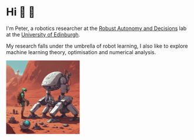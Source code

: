 # Hi 👋 🤖
I'm Peter, a robotics researcher at the [Robust Autonomy and Decisions](https://rad.inf.ed.ac.uk/) lab at the [University of Edinburgh](https://www.ed.ac.uk/).

My research falls under the umbrella of robot learning, I also like to explore machine learning theory, optimisation and numerical analysis.

<img src="./assets/link_robotics.jpeg" width=200/>

